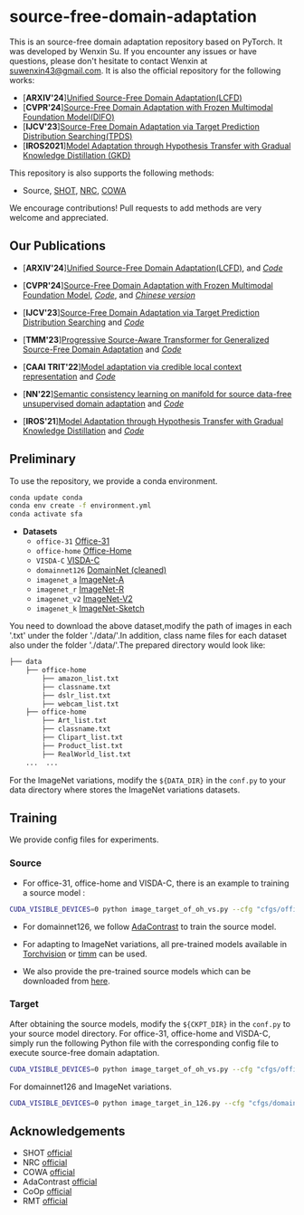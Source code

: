 # source-free-domain-adaptation
This is an source-free domain adaptation repository based on PyTorch. It was developed by Wenxin Su. If you encounter any issues or have questions, please don't hesitate to contact Wenxin at suwenxin43@gmail.com. It is also the official repository for the following works:
- [**ARXIV'24**][Unified Source-Free Domain Adaptation(LCFD)](https://arxiv.org/abs/2403.07601)
- [**CVPR'24**][Source-Free Domain Adaptation with Frozen Multimodal Foundation Model(DIFO)](https://arxiv.org/abs/2311.16510v3)
- [**IJCV'23**][Source-Free Domain Adaptation via Target Prediction Distribution Searching(TPDS)](https://link.springer.com/article/10.1007/s11263-023-01892-w)
- [**IROS2021**][Model Adaptation through Hypothesis Transfer with Gradual Knowledge Distillation (GKD)](https://ieeexplore.ieee.org/abstract/document/9636206)


This repository is also supports the following methods:
  - Source, [SHOT](http://proceedings.mlr.press/v119/liang20a/liang20a.pdf),
  [NRC](https://proceedings.neurips.cc/paper_files/paper/2021/file/f5deaeeae1538fb6c45901d524ee2f98-Paper.pdf), [COWA](https://proceedings.mlr.press/v162/lee22c/lee22c.pdf)
</details>

We encourage contributions! Pull requests to add methods are very welcome and appreciated.

## Our Publications
- [**ARXIV'24**][Unified Source-Free Domain Adaptation(LCFD)](https://arxiv.org/abs/2403.07601), and [*Code*](https://github.com/tntek/source-free-domain-adaptation/blob/main/src/methods/oh/lcfd.py)
- [**CVPR'24**][Source-Free Domain Adaptation with Frozen Multimodal Foundation Model](https://arxiv.org/pdf/2402.19122.pdf), [*Code*](https://github.com/tntek/source-free-domain-adaptation/blob/main/src/methods/oh/difo.py), and [*Chinese version*](https://zhuanlan.zhihu.com/p/687080854)

- [**IJCV'23**][Source-Free Domain Adaptation via Target Prediction Distribution Searching](https://link.springer.com/article/10.1007/s11263-023-01892-w) and [*Code*](https://github.com/tntek/source-free-domain-adaptation/blob/main/src/methods/oh/tpds.py)

- [**TMM'23**][Progressive Source-Aware Transformer for Generalized Source-Free Domain Adaptation](https://ieeexplore.ieee.org/abstract/document/10269002) and [*Code*](https://github.com/tntek/PSAT-GDA)

- [**CAAI TRIT'22**][Model adaptation via credible local context representation](https://ietresearch.onlinelibrary.wiley.com/doi/pdf/10.1049/cit2.12228) and [*Code*](https://github.com/tntek/CLCR)

- [**NN'22**][Semantic consistency learning on manifold for source data-free unsupervised domain adaptation](https://www.sciencedirect.com/science/article/pii/S0893608022001897) and [*Code*](https://github.com/tntek/SCLM)

- [**IROS'21**][Model Adaptation through Hypothesis Transfer with Gradual Knowledge Distillation](https://ieeexplore.ieee.org/abstract/document/9636206) and [*Code*](https://github.com/tntek/source-free-domain-adaptation/blob/main/src/methods/oh/gkd.py)

## Preliminary

To use the repository, we provide a conda environment.
```bash
conda update conda
conda env create -f environment.yml
conda activate sfa
```
- **Datasets**
  - `office-31` [Office-31](https://drive.google.com/file/d/0B4IapRTv9pJ1WGZVd1VDMmhwdlE/view?resourcekey=0-gNMHVtZfRAyO_t2_WrOunA)
  - `office-home` [Office-Home](https://drive.google.com/file/d/0B81rNlvomiwed0V1YUxQdC1uOTg/view)
  - `VISDA-C` [VISDA-C](https://github.com/VisionLearningGroup/taskcv-2017-public/tree/master/classification)
  - `domainnet126` [DomainNet (cleaned)](http://ai.bu.edu/M3SDA/)
  - `imagenet_a` [ImageNet-A](https://github.com/hendrycks/natural-adv-examples)
  - `imagenet_r` [ImageNet-R](https://github.com/hendrycks/imagenet-r)
  - `imagenet_v2` [ImageNet-V2](https://huggingface.co/datasets/vaishaal/ImageNetV2/tree/main)
  - `imagenet_k` [ImageNet-Sketch](https://github.com/HaohanWang/ImageNet-Sketch)

You need to download the above dataset,modify the path of images in each '.txt' under the folder './data/'.In addition, class name files for each dataset also under the folder './data/'.The prepared directory would look like:
```bash
├── data
    ├── office-home
        ├── amazon_list.txt
        ├── classname.txt
        ├── dslr_list.txt
        ├── webcam_list.txt
    ├── office-home
        ├── Art_list.txt
        ├── classname.txt
        ├── Clipart_list.txt
        ├── Product_list.txt
        ├── RealWorld_list.txt
    ...  ...
```
For the ImageNet variations, modify the `${DATA_DIR}` in the `conf.py` to your data directory where stores the ImageNet variations datasets.

## Training
We provide config files for experiments. 
### Source
- For office-31, office-home and VISDA-C, there is an example to training a source model :
```bash
CUDA_VISIBLE_DEVICES=0 python image_target_of_oh_vs.py --cfg "cfgs/office-home/source.yaml" SETTING.S 0
```
- For domainnet126, we follow [AdaContrast](https://github.com/DianCh/AdaContrast) to train the source model.

- For adapting to ImageNet variations, all pre-trained models available in [Torchvision](https://pytorch.org/vision/0.14/models.html) or [timm](https://github.com/huggingface/pytorch-image-models/tree/v0.6.13) can be used.

- We also provide the pre-trained source models which can be downloaded from [here](https://drive.google.com/drive/folders/17n6goPXw_-ERgTK8R8nm4M_8PJPTEK1j?usp=sharing).

### Target
After obtaining the source models, modify the `${CKPT_DIR}` in the `conf.py` to your source model directory. For office-31, office-home and VISDA-C, simply run the following Python file with the corresponding config file to execute source-free domain adaptation.
```bash
CUDA_VISIBLE_DEVICES=0 python image_target_of_oh_vs.py --cfg "cfgs/office-home/difo.yaml" SETTING.S 0 SETTING.T 1
```
For domainnet126 and ImageNet variations.
```bash
CUDA_VISIBLE_DEVICES=0 python image_target_in_126.py --cfg "cfgs/domainnet126/difo.yaml" SETTING.S 0 SETTING.T 1
```

## Acknowledgements
+ SHOT [official](https://github.com/tim-learn/SHOT)
+ NRC [official](https://github.com/Albert0147/NRC_SFDA)
+ COWA [official](https://github.com/Jhyun17/CoWA-JMDS)
+ AdaContrast [official](https://github.com/DianCh/AdaContrast)
+ CoOp [official](https://github.com/KaiyangZhou/CoOp)
+ RMT [official](https://github.com/mariodoebler/test-time-adaptation)
